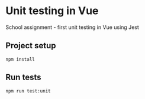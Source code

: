 # Unit testing in Vue

School assignment - first unit testing in Vue using Jest

## Project setup

```
npm install
```

## Run tests

```
npm run test:unit
```
